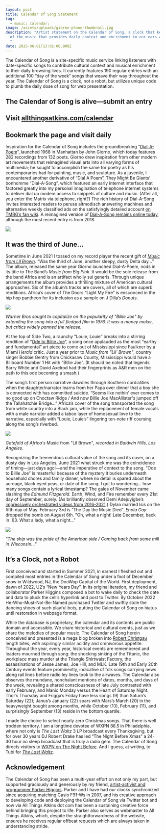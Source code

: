 ```yaml
---
layout: post
title: Calendar of Song Statement
tag:
  - music; calendar;
image: /assets/uploads/giorno-phone-thumbnail.jpg
description: "Artist statement on the Calendar of Song, a clock that keeps track
  of the music that provides daily context and enrichment to our ears and souls.
  "
date: 2025-06-01T13:01:00.000Z
---
```

The Calendar of Song is a site-specific music service linking listeners with date-specific songs to contribute cultural context and musical enrichment to their daily browsing lives. It currently features 190 regular entries with an additional 100 “day of the week” songs that weave their way throughout the year. The Calendar of Song is a clock, not a robot, but utilizes unique code to plumb the daily dose of song for web presentation. 

## The Calendar of Song is alive—submit an entry 

## Visit [allthingsatkins.com/calendar](http://allthingsatkins.com/calendar)

## [](http://allthingsatkins.com/calendar)Bookmark the page and visit daily 

Inspiration for the Calendar of Song includes the groundbreaking “[Dial-A-Poem](https://giornopoetrysystems.org/dial-a-poem/history)”, launched 1968 in Manhattan by John Giorno, which today features 282 recordings from 132 poets. Giorno drew inspiration from other modern art movements that reimagined visual arts into all varying forms of multimedia; he sought to accomplish the same for poetry as his contemporaries had for painting, music, and sculpture. As a juvenile, I encountered another derivative of “Dial A Poem”, They Might Be Giants’ bonhomme “Dial-A-Song”, which featured an early internet interface that factored greatly into my personal imagination of telephone internet systems to deliver dial up modem access to snippets of culture and music. (After all, you enter the Matrix via telephone, right?) The rich history of Dial-A-Song invites interested readers to peruse altmodisch answering machines and alternative weekly classified ads on the satisfyingly detailed account [on TMBG’s fan wiki](https://tmbw.net/wiki/Dial-A-Song). A reimagined version of [Dial-A-Song remains online today](https://dialasong.com/), although the most recent entry is from 2018. 

![](/assets/uploads/dial-a-poem-rotary-phone.jpg)

## It was the third of June…

Sometime in June 2021 I tossed on my record player the recent gift of *[Music from Lil Brown](https://www.greymatter.fm/community/africa-music-from-lil-brown-1968)*. “Was the third of June, another sleepy, dusty Delta day…” The album, released the same year Giorno launched Dial-A-Poem, nods in its title to The Band’s *Music from Big Pink*. It would be the sole release from the band Africa and is an artifact wholly sui generis. Through unique arrangements the album provides a thrilling mixture of American cultural approaches. Six of the album’s tracks are covers, all of which are superb renditions. Africa’s cover of The Doors “Light My Fire” is ensconced in the hip hop pantheon for its inclusion as a sample on J Dilla’s *Donuts*.

![](/assets/uploads/ode-to-billie-joe-movie-poster.jpg)

*Warner Bros sought to capitalize on the popularity of "Billie Joe" by extending the song into a full fledged film in 1976. It was a money maker, but critics widely panned the release.* 



At the top of Side Two, a raunchy “Louie, Louie” breaks into a stirring rendition of “[Ode to Billie Joe](https://en.wikipedia.org/wiki/Ode_to_Billie_Joe)”, a song once applauded as the most “earthy and fundamental” art piece to come out of Mississippi since Faulkner by a Miami *Herald* critic. Just a year prior to *Music from "Lil’ Brown"*, country singer Bobbie Gentry from Chickasaw County, Mississippi would have a Billboard Number 1 Hit with “Billie Joe”. (It should be noted that legends Barry White and David Axelrod had their fingerprints as A&R men on the path to this ode becoming a smash.) 

The song’s first person narrative dawdles through Southern cordialities when the daughter/narrator learns from her Papa over dinner that a boy she is connected with has committed suicide. “Seems like nothin' ever comes to no good up on Choctaw Ridge / And now Billie Joe MacAllister's jumped off the Tallahatchie Bridge…” Africa’s cover of the song transported the song from white country into a Black jam, while the replacement of female vocals with a male narrator added a taboo layer of homosexual love to the narrative, especially with “Louie, Louie’s” lingering ten-note riff coursing along the song’s riverbed. 

![](/assets/uploads/music-from-lil-brown-gatefold.jpg)

*Gatefold of Africa's* Music from "Lil Brown"*, recorded in Baldwin Hills, Los Angeles.* 

Recognizing the tremendous cultural value of the song and its cover, on a dusty day in Los Angeles, June 2021 what struck me was the coincidence of timing—just days ago!—and the imperative of context to the song. “Ode to Billie Joe” is masterful because of the mystery it buries underneath household chores and family dinner, where no detail is spared about the acreage, black eyed peas, or date of the song. I got to wondering… how many songs contain a lyrical timestamp? The gales of November came slashing the *Edmund Fitzgerald.* Earth, Wind, and Fire remember every 21st day of September, surely. (As brilliantly observed Demi Adejuyigbe’s [impressively orchestrated videos from 2016-2021](https://www.youtube.com/playlist?list=PLhT8ACQdPzpwkpvnvvPf6jCfWxEPmn-Kk).) Dylan married Isis on the fifth day of May. February 3rd is “The Day the Music Died”. *Enola Gay* dropped the bomb on August 6th. "Oh, what a night! Late December, back in '63. What a lady, what a night..."  

![](/assets/uploads/fitzgerald-on-the-st-marys-credit-photo-robert-campbell-.jpg)

*"The ship was the pride of the American side / Coming back from some mill in Wisconsin..."*

## It’s a Clock, not a Robot 

First conceived and started in Summer 2021, in earnest I fleshed out and compiled most entries in the Calendar of Song under a foot of December snow in Wildwood, NJ, the DooWop Capital of the World. First deployment, dawn of 2022, U2’s “New Years Day”. In its original iteration, my friend and collaborator Parker Higgins composed a bot to wake daily to check the date and data to pluck the cell’s hyperlink and post to Twitter. By October 2022 He-Who-Must-Not-Be-Named purchased Twitter and swiftly stole the dancing shoes of such playful bots, putting the Calendar of Song on hiatus until restoration in webpage format. 

While the database is proprietary, the calendar and its contents are public domain and accessible. We share historical and cultural events, just as we share the melodies of popular music. The Calendar of Song herein conceived and presented is a mega blog broken into [Robert Christgau](https://robertchristgau.com/) length bites, with aspiringly similar acidity and omnivorous appetite. Throughout the year, every year, historical events are remembered and leaders mourned through song: the shocking sinking of the Titanic, the workplace mass murder at the Triangle Shirtwaist Factory, the assassinations of Jesse James, Joe Hill, and MLK. Late 19th and Early 20th Century events feature prominently, indicative of folk songs carrying news along rail lines before radio ley lines took to the airwaves. The Calendar also observes the mundane, nonchalant mentions of dates, months, and days of the week, revealing a shared consciousness of late July contrasted with early February, and Manic Monday versus the Heart of Saturday Night. Thor’s Thursday and Frigga’s Friday have less songs (9) than Saturn’s Saturday (22); Janus’s January (22) spars with Mars’s March (20) in the heavyweight bought among months, while October (10), February (11), and surprisingly September (13) reside in the bottom quartile.  

I made the choice to select nearly zero Christmas songs. That there is well trodden territory. I am a longtime devotee of WXPN 88.5 in Philadelphia, where not only is *The Last Waltz* 3 LP broadcast every Thanksgiving, but for over 30 years DJ Robert Drake has led “The Night Before Xmas” a 24-30 hour no sleep broadcast that is truly a radio gem. The Calendar of Song directs visitors to [WXPN on The Night Before](https://xpn.org/program/the-night-before/). And I guess, at writing, to Tubi for *[The Last Waltz](https://www.criterion.com/films/29460-the-last-waltz?srsltid=AfmBOoqMUIjUp1f_AntDE83Z1bstGFrB0UUf2t1R143uTcywtXl73TPD)*. 

## Acknowledgement 

The Calendar of Song has been a multi-year effort on not only my part, but supported graciously and generously by my friend, [artist-activist and programmer Parker Higgins](https://parkerhiggins.net/). Parker and I have had our clocks synchronized since acquiring matching Casio F91-Ws in 2007, and his creative approach to developing code and deploying the Calendar of Song via Twitter bot and now via All Things Atkins dot com has been a sustaining creative force behind bringing this project to life. Parker also serves as webmaster to All Things Atkins, which, despite the straightforwardness of the website, ensures he receives regular offbeat requests which are always taken in understanding stride.
